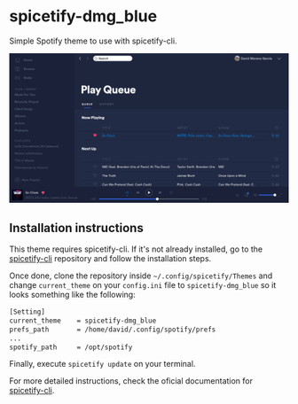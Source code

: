 # spicetify-dmg_blue

Simple Spotify theme to use with spicetify-cli.

![Image](https://github.com/davidmogar/spicetify-dmg_blue/blob/resources/dmg_blue.png)

## Installation instructions

This theme requires spicetify-cli. If it's not already installed, go to the [spicetify-cli](https://github.com/khanhas/spicetify-cli) repository and follow the installation steps.

Once done, clone the repository inside `~/.config/spicetify/Themes` and change `current_theme` on your `config.ini` file to `spicetify-dmg_blue` so it looks something like the following:

```
[Setting]
current_theme    = spicetify-dmg_blue
prefs_path       = /home/david/.config/spotify/prefs
...
spotify_path     = /opt/spotify
```
Finally, execute `spicetify update` on your terminal.

For more detailed instructions, check the oficial documentation for [spicetify-cli](https://github.com/khanhas/spicetify-cli).
